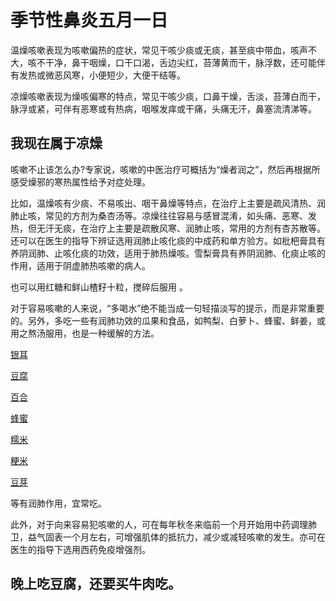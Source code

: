 # 季节性鼻炎五月一日

温燥咳嗽表现为咳嗽偏热的症状，常见干咳少痰或无痰，甚至痰中带血，咳声不大，咳不干净，鼻干咽燥，口干口渴，舌边尖红，苔薄黄而干，脉浮数，还可能伴有发热或微恶风寒，小便短少，大便干结等。

凉燥咳嗽表现为燥咳偏寒的特点，常见干咳少痰，口鼻干燥，舌淡，苔薄白而干，脉浮或紧，可伴有恶寒或有热病，咽喉发痒或干痛，头痛无汗，鼻塞流清涕等。



## **我现在属于凉燥**

咳嗽不止该怎么办?专家说，咳嗽的中医治疗可概括为“燥者润之”，然后再根据所感受燥邪的寒热属性给予对症处理。

比如，温燥咳有少痰、不易咳出、咽干鼻燥等特点，在治疗上主要是疏风清热、润肺止咳，常见的方剂为桑杏汤等。凉燥往往容易与感冒混淆，如头痛、恶寒、发热，但无汗无痰，在治疗上主要是疏散风寒、润肺止咳，常用的方剂有杏苏散等。还可以在医生的指导下辨证选用润肺止咳化痰的中成药和单方验方。如枇杷膏具有养阴润肺、止咳化痰的功效，适用于肺热燥咳。雪梨膏具有养阴润肺、化痰止咳的作用，适用于阴虚肺热咳嗽的病人。

也可以用红糖和鲜山楂籽十粒，搅碎后服用 。

对于容易咳嗽的人来说，“多喝水”绝不能当成一句轻描淡写的提示，而是非常重要的。另外，多吃一些有润肺功效的瓜果和食品，如鸭梨、白萝卜、蜂蜜、鲜姜，或用之熬汤服用，也是一种缓解的方法。

[银耳](https://baike.baidu.com/item/%E9%93%B6%E8%80%B3)

[豆腐](https://baike.baidu.com/item/%E8%B1%86%E8%85%90)

[百合](https://baike.baidu.com/item/%E7%99%BE%E5%90%88)

[蜂蜜](https://baike.baidu.com/item/%E8%9C%82%E8%9C%9C)

[糯米](https://baike.baidu.com/item/%E7%B3%AF%E7%B1%B3)

[粳米](https://baike.baidu.com/item/%E7%B2%B3%E7%B1%B3)

[豆芽](https://baike.baidu.com/item/%E8%B1%86%E8%8A%BD)

等有润肺作用，宜常吃。

此外，对于向来容易犯咳嗽的人，可在每年秋冬来临前一个月开始用中药调理肺卫，益气固表一个月左右，可增强肌体的抵抗力，减少或减轻咳嗽的发生。亦可在医生的指导下选用西药免疫增强剂。

## 晚上吃豆腐，还要买牛肉吃。



